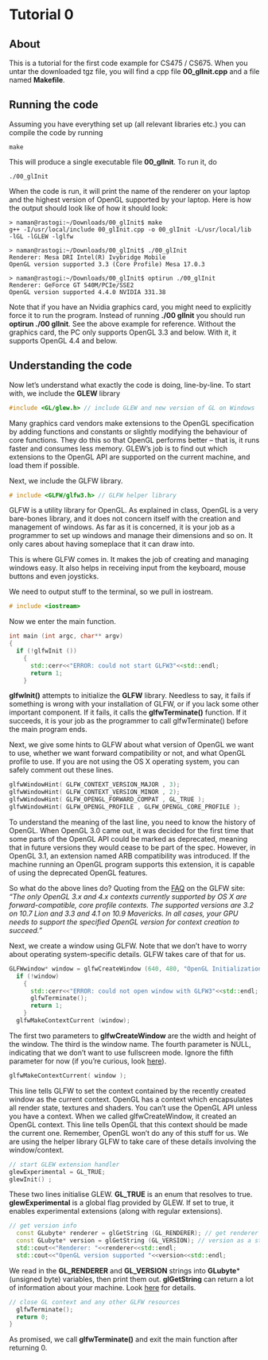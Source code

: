 # Tutorial 0


## About

This is a tutorial for the first code example for CS475 / CS675. When you untar the downloaded tgz file, you will find a cpp file **00_glInit.cpp** and a file named **Makefile**.


## Running the code
Assuming you have everything set up (all relevant libraries etc.) you can compile the code by running

	make

This will produce a single executable file **00_glInit**. To run it, do 

    ./00_glInit

When the code is run, it will print the name of the renderer on your laptop and the highest version of OpenGL supported by your laptop. Here is how the output should look like of how it should look:

	> naman@rastogi:~/Downloads/00_glInit$ make
	g++ -I/usr/local/include 00_glInit.cpp -o 00_glInit -L/usr/local/lib  -lGL -lGLEW -lglfw
	
	> naman@rastogi:~/Downloads/00_glInit$ ./00_glInit 
	Renderer: Mesa DRI Intel(R) Ivybridge Mobile 
	OpenGL version supported 3.3 (Core Profile) Mesa 17.0.3
	
	> naman@rastogi:~/Downloads/00_glInit$ optirun ./00_glInit 
	Renderer: GeForce GT 540M/PCIe/SSE2
	OpenGL version supported 4.4.0 NVIDIA 331.38

Note that if you have an Nvidia graphics card, you might need to explicitly force it to run the program. Instead of running **./00 glInit** you should run **optirun ./00 glInit**. See the above example for reference. Without the graphics card, the PC only supports OpenGL 3.3 and below. With it, it
supports OpenGL 4.4 and below.


## Understanding the code

Now let’s understand what exactly the code is doing, line-by-line.
To start with, we include the **GLEW** library

```cpp
#include <GL/glew.h> // include GLEW and new version of GL on Windows
```

Many graphics card vendors make extensions to the OpenGL specification by adding functions and constants or slightly modifying the behaviour of core functions. They do this so that OpenGL performs better – that is, it runs faster and consumes less memory. GLEW’s job is to find out which extensions to the OpenGL API are supported on the current machine, and load them if possible.

Next, we include the GLFW library.

```cpp
# include <GLFW/glfw3.h> // GLFW helper library
```

GLFW is a utility library for OpenGL. As explained in class, OpenGL is a very bare-bones library, and it does not concern itself with the creation and management of windows. As far as it is concerned, it is your job as a programmer to set up windows and manage their dimensions and so on. It only cares about having someplace that it can draw into.

This is where GLFW comes in. It makes the job of creating and managing windows easy. It also helps in receiving input from the keyboard, mouse buttons and even joysticks.

We need to output stuff to the terminal, so we pull in iostream.

```cpp
# include <iostream>
```

Now we enter the main function.

```cpp
int main (int argc, char** argv) 
{
  if (!glfwInit ()) 
    {
      std::cerr<<"ERROR: could not start GLFW3"<<std::endl;
      return 1;
    } 
```

**glfwInit()** attempts to initialize the **GLFW** library. Needless to say, it fails if something is wrong with your installation of GLFW, or if you lack some other important component. If it fails, it calls the **glfwTerminate()** function. If it succeeds, it is your job as the programmer to call glfwTerminate() before the main program ends.

Next, we give some hints to GLFW about what version of OpenGL we want to use, whether we want forward compatibility or not, and what OpenGL profile to use. If you are not using the OS X operating system, you can safely comment out these lines.

```cpp
glfwWindowHint( GLFW_CONTEXT_VERSION_MAJOR , 3);
glfwWindowHint( GLFW_CONTEXT_VERSION_MINOR , 2);
glfwWindowHint( GLFW_OPENGL_FORWARD_COMPAT , GL_TRUE );
glfwWindowHint( GLFW_OPENGL_PROFILE , GLFW_OPENGL_CORE_PROFILE );
```

To understand the meaning of the last line, you need to know the history of OpenGL. When OpenGL 3.0 came out, it was decided for the first time that some parts of the OpenGL API could be marked as deprecated, meaning that in future versions they would cease to be part of the spec. However, in OpenGL 3.1, an extension named ARB compatibility was introduced. If the machine running an OpenGL program supports this extension, it is capable of using the deprecated OpenGL features.

So what do the above lines do? Quoting from the [FAQ](http://www.glfw.org/faq.html) on the GLFW site:
*“The only OpenGL 3.x and 4.x contexts currently supported by OS X are forward-compatible, core profile contexts. The supported versions are 3.2 on 10.7 Lion and 3.3 and 4.1 on 10.9 Mavericks. In all cases, your GPU needs to support the specified OpenGL version for context creation to succeed.”*

Next, we create a window using GLFW. Note that we don’t have to worry about operating system-specific details. GLFW takes care of that for us.

```cpp
GLFWwindow* window = glfwCreateWindow (640, 480, "OpenGL Initialization Example", NULL, NULL);
  if (!window) 
    {
      std::cerr<<"ERROR: could not open window with GLFW3"<<std::endl;
      glfwTerminate();
      return 1;
    }
  glfwMakeContextCurrent (window);
```

The first two parameters to **glfwCreateWindow** are the width and height of the window. The third is the window name. The fourth parameter is NULL, indicating that we don’t want to use fullscreen mode. Ignore the fifth parameter for now (if you’re curious, look [here](http://www.glfw.org/docs/latest/group__window.html#ga5c336fddf2cbb5b92f65f10fb6043344)).

```cpp
glfwMakeContextCurrent( window );
```

This line tells GLFW to set the context contained by the recently created window as the current context. OpenGL has a context which encapsulates all render state, textures and shaders. You can’t use the OpenGL API unless you have a context. When we called glfwCreateWindow, it created an OpenGL context. This line tells OpenGL that this context should be made the current one. Remember, OpenGL won’t do any of this stuff for us. We are using the helper library GLFW to take care of these details involving the window/context.

```cpp
// start GLEW extension handler
glewExperimental = GL_TRUE;
glewInit() ;
```

These two lines initialise GLEW. **GL_TRUE** is an enum that resolves to true. **glewExperimental** is a global flag provided by GLEW. If set to true, it enables experimental extensions (along with regular extensions).

```cpp
// get version info
  const GLubyte* renderer = glGetString (GL_RENDERER); // get renderer string
  const GLubyte* version = glGetString (GL_VERSION); // version as a string
  std::cout<<"Renderer: "<<renderer<<std::endl;
  std::cout<<"OpenGL version supported "<<version<<std::endl;
```

We read in the **GL_RENDERER** and **GL_VERSION** strings into **GLubyte*** (unsigned byte) variables, then print them out. **glGetString** can return a lot of information about your machine. Look [here](https://www.khronos.org/opengl/wiki/GLAPI/glGetString) for details.

```cpp
// close GL context and any other GLFW resources
  glfwTerminate();
  return 0;
}
```

As promised, we call **glfwTerminate()** and exit the main function after returning 0.
